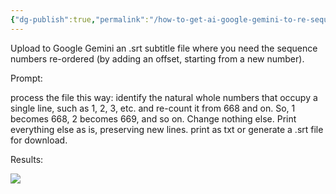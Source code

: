 ```yaml
---
{"dg-publish":true,"permalink":"/how-to-get-ai-google-gemini-to-re-sequence-a-srt-subtitle-file/","title":"How to get AI (Google Gemini) to re-sequence a .srt subtitle file","tags":["AI","srt","HappyScribe","Turboscribe","Google Gemini","shared"],"noteIcon":"2"}
---
```


Upload to Google Gemini an .srt subtitle file where you need the sequence numbers re-ordered (by adding an offset, starting from a new number).

Prompt:

process the file this way: identify the natural whole numbers that occupy a single line, such as 1, 2, 3, etc. and re-count it from 668 and on. So, 1 becomes 668, 2 becomes 669, and so on. Change nothing else. Print everything else as is, preserving new lines. print as txt or generate a .srt file for download.

Results:

![](https://firebasestorage.googleapis.com/v0/b/recall-308915.appspot.com/o/user%2FX5DuocQqVgb3kCLgoNZDeF4M2qa2%2Fcard-images%2F1fb5dc8e-cd4e-4b77-92f1-92f1f3dba911.jpg?alt=media&token=3b6b55ac-43bc-4200-8467-d20c3260ad4b)





